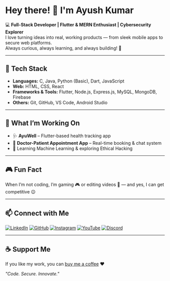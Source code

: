 # Hey there! 👋 I'm Ayush Kumar

💻 **Full-Stack Developer | Flutter & MERN Enthusiast | Cybersecurity Explorer**  
I love turning ideas into real, working products — from sleek mobile apps to secure web platforms.  
Always curious, always learning, and always building! 🚀

---

## 🔧 Tech Stack
- **Languages:** C, Java, Python (Basic), Dart, JavaScript  
- **Web:** HTML, CSS, React  
- **Frameworks & Tools:** Flutter, Node.js, Express.js, MySQL, MongoDB, Firebase  
- **Others:** Git, GitHub, VS Code, Android Studio

---

## 🎯 What I’m Working On
- 🩺 **AyuWell** – Flutter-based health tracking app  
- 💬 **Doctor-Patient Appointment App** – Real-time booking & chat system  
- 🔐 Learning Machine Learning & exploring Ethical Hacking

---

## 🎮 Fun Fact
When I’m not coding, I’m gaming 🎮 or editing videos 🎥 — and yes, I can get competitive 😉

---

## 📫 Connect with Me
[![LinkedIn](https://img.shields.io/badge/LinkedIn-0077B5?style=for-the-badge&logo=linkedin&logoColor=white)](http://www.linkedin.com/in/ayush-kumar-849a1324b)
[![GitHub](https://img.shields.io/badge/GitHub-181717?style=for-the-badge&logo=github&logoColor=white)](https://github.com/9A-Ayush)
[![Instagram](https://img.shields.io/badge/Instagram-E4405F?style=for-the-badge&logo=instagram&logoColor=white)](https://www.instagram.com/ayush_ix_xi)
[![YouTube](https://img.shields.io/badge/YouTube-FF0000?style=for-the-badge&logo=youtube&logoColor=white)](https://youtube.com/@HackAndShield)
[![Discord](https://img.shields.io/badge/Discord-5865F2?style=for-the-badge&logo=discord&logoColor=white)](#)

---

## ☕ Support Me
If you like my work, you can [buy me a coffee](https://buymeacoffee.com/9a.ayush) ❤️

_"Code. Secure. Innovate."_
